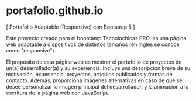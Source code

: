 # portafolio.github.io
[ Portafolio Adaptable (Responsive) con Bootstrap 5 ]

Este proyecto creado para el bootcamp Tecnolochicas PRO, es una página web adaptable a dispositivos de distintos tamaños (en inglés se conoce como "responsive").

El propósito de esta página web es mostrar el portafolio de proyectos de un(a) desarrollador(a) y su experiencia. Incluye una descripción breve de su motivación, experiencia, proyectos, artículos publicados y formas de contacto. Además, proporciona imágenes alternativas en caso de que se desee personalizar la imagen principal del desarrollador, y la animación a la escritura de la página web con JavaScript.
